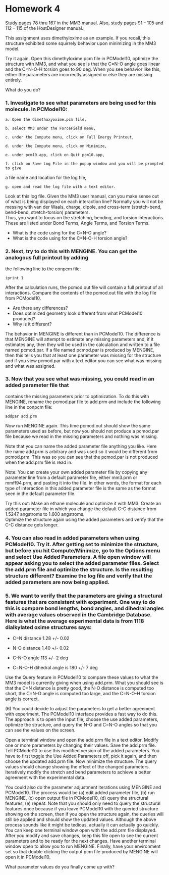 # Homework 4

Study pages 78 thru 167 in the MM3 manual.  Also, study pages 91 – 105 and 112 – 115 of the 
HostDesigner manual.  

This assignment uses dimethyloxime as an example.  If you recall, this structure exhibited 
some squirrely behavior upon minimizing in the MM3 model. 

Try it again.  Open this dimethyloxime.pcm file in PCModel10, optimize the structure with 
MM3, and what you see is that the C=N-O angle goes linear and the C=N-O-H torsion goes to 
90 deg.  When you see behavior like this, either the parameters are incorrectly assigned 
or else they are missing entirely.

What do you do?

### 1.	Investigate to see what parameters are being used for this molecule. In PCModel10:

	a. Open the dimethoxyoxime.pcm file, 

	b. select MM3 under the ForceField menu, 

	c. under the Compute menu, click on Full Energy Printout, 

	d. under the Compute menu, click on Minimize, 

	e. under pcm10.app, click on Quit pcm10.app, 

	f. click on Save Log File in the popup window and you will be prompted to give 
a file name and location for the log file, 

	g. open and read the log file with a text editor.

Look at this log file.  Given the MM3 user manual, can you make sense out of what is being 
displayed on each interaction line?  Normally you will not be messing with van der Waals, 
charge, dipole, and cross-term (stretch-bend, bend-bend, stretch-torsion) parameters.  
Thus, you want to focus on the stretching, bending, and torsion interactions.  
These are listed under Bond Terms, Angle Terms, and Torsion Terms. 

* What is the code using for the C=N-O angle?
* What is the code using for the C=N-O-H torsion angle?

### 2.	Next, try to do this with MENGINE.  You can get the analogous full printout by adding 
the following line to the conpcm file:

	iprint 1

After the calculation runs, the pcmod.out file will contain a full printout of all 
interactions. Compare the contents of the pcmod.out file with the log file from PCModel10.  

* Are there any differences?
* Does optimized geometry look different from what PCModel10 produced?
* Why is it different?

The behavior in MENGINE is different than in PCModel10.  The difference is that MENGINE 
will attempt to estimate any missing parameters and, if it estimates any, then they will 
be used in the calculation and written to a file named pcmod.par.  If a file named 
pcmod.par is produced by MENGINE, then this tells you that at least one parameter was 
missing for the structure and if you view pcmod.par with a text editor you can see 
what was missing and what was assigned.


### 3.	Now that you see what was missing, you could read in an added parameter file that
contains the missing parameters prior to optimization.  To do this with MENGINE, rename the
pcmod.par file to add.prm and include the following line in the conpcm file:

	addpar add.prm

Now run MENGINE again.  This time pcmod.out should show the same parameters used as before, 
but now you should not produce a pcmod.par file because we read in the missing parameters and
nothing was missing.

Note that you can name the added parameter file anything you like.  Here the name add.prm is
arbitrary and was used so it would be different from pcmod.prm.  This was so you can see
that the pcmod.par is not produced when the add.prm file is read in.

Note:
You can create your own added parameter file by copying any parameter line from a 
default parameter file, either mm3.prm or mmff94.prm, and pasting it into the file.
In other words, the format for each type of interaction in this added parameter 
file is the same as the format seen in the default parameter file.

Try this out: Make an ethane molecule and optimize it with MM3.  Create an added parameter 
file in which you change the default C-C distance from 1.5247 angstroms to 1.600 angstroms.  
Optimize the structure again using the added parameters and verify that the C-C 
distance gets longer.

### 4.	You can also read in added parameters when using PCModel10.  Try it.  After getting set to minimize the structure, but before you hit Compute/Minimize, go to the Options menu and select Use Added Parameters.  A file open window will appear asking you to select the added parameter files.  Select the add.prm file and optimize the structure.  Is the resulting structure different?  Examine the log file and verify that the added parameters are now being applied.

### 5.	We want to verify that the parameters are giving a structural features that are consistent with experiment.  One way to do this is compare bond lengths, bond angles, and dihedral angles with average values observed in the Cambridge Database.  Here is what the average experimental data is from 1118 dialkylated oxime structures says:

- C=N distance 1.28 +/- 0.02

- N-O distance 1.40 +/- 0.02

- C-N-O angle 113 +/- 2 deg

- C=N-O-H dihedral angle is 180 +/- 7 deg

Use the Query feature in PCModel10 to compare these values to what the MM3 model is currently giving when using add.prm.  What you should see is that the C=N distance is pretty good, the N-O distance is computed too short, the C=N-O angle is computed too large, and the C=N-O-H torsion angle is correct.

(6)	 You could decide to adjust the parameters to get a better agreement with experiment.  The PCModel10 interface provides a fast way to do this.  The approach is to open the input file, choose the use added parameters, optimize the structure, and query the N-O and C=N-O angles so that you can see the values on the screen.  

Open a terminal window and open the add.prm file in a text editor.  Modify one or more parameters by changing their values.  Save the add.prm file.  Tell PCModel10 to use this modified version of the added parameters.  You have to first toggle the Use Added Parameters off, pick it again, and then choose the updated add.prm file.  Now minimize the structure.  The query values should change showing the effect of the changed parameters.  Iteratively modify the stretch and bend parameters to achieve a better agreement with the experimental data.

You could also do the parameter adjustment iterations using MENGINE and PCModel10.  The process would be (a) edit added parameter file, (b) run MENGINE, (c) open output file in PCModel10, (d) query the structural features, (e) repeat.  Note that you should only need to query the structural features once because if you leave PCModel10 with the queried structure showing on the screen, then if you open the structure again, the queries will still be applied and should show the updated values.  Although the above process sounds like it might be tedious, actually it can actually go quickly.  You can keep one terminal window open with the add.prm file displayed.  After you modify and save changes, keep this file open to see the current parameters and to be ready for the next changes.  Have another terminal window open to allow you to run MENGINE.  Finally, have your environment set so that double clicking the output pcm file produced by MENGINE will open it in PCModel10.  

What parameter values do you finally come up with?

